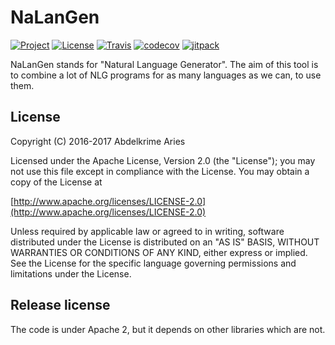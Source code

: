# NaLanGen

[![Project](https://img.shields.io/badge/Project-NaLanGen-4B0082.svg)](https://github.com/kariminf/nalangen)
[![License](https://img.shields.io/badge/License-Apache_2-4B0082.svg)](http://www.apache.org/licenses/LICENSE-2.0)
[![Travis](https://img.shields.io/travis/kariminf/nalangen.svg)](https://travis-ci.org/kariminf/nalangen)
[![codecov](https://img.shields.io/codecov/c/github/kariminf/nalangen.svg)](https://codecov.io/gh/kariminf/nalangen)
[![jitpack](https://jitpack.io/v/kariminf/nalangen.svg)](https://jitpack.io/#kariminf/nalangen)

NaLanGen stands for "Natural Language Generator".
The aim of this tool is to combine a lot of NLG programs for as many languages as we can, to use them.


## License

Copyright (C) 2016-2017 Abdelkrime Aries

Licensed under the Apache License, Version 2.0 (the "License");
you may not use this file except in compliance with the License.
You may obtain a copy of the License at

[http://www.apache.org/licenses/LICENSE-2.0](http://www.apache.org/licenses/LICENSE-2.0)

Unless required by applicable law or agreed to in writing, software
distributed under the License is distributed on an "AS IS" BASIS,
WITHOUT WARRANTIES OR CONDITIONS OF ANY KIND, either express or implied.
See the License for the specific language governing permissions and
limitations under the License.

## Release license

The code is under Apache 2, but it depends on other libraries which are not.
